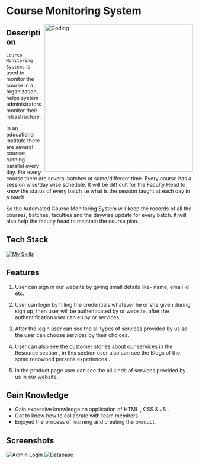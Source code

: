 # Course Monitoring System

<img align="right" alt="Coding" width="400" src="https://user-images.githubusercontent.com/76105799/193437482-ca30d43e-4da0-43d2-8123-97941007b6e1.png">

## Description

`Course Monitoring Systems` is used to monitor the course in a organization, helps system administrators monitor their infrastructure.

In an educational Institute there are several courses running parallel every day. For every course there are several batches at same/different time. Every course has a session wise/day wise schedule. It will be difficult for the Faculty Head to know the status of every batch i.e what is the session taught at each day in a batch.

So the Automated Course Monitoring System will keep the records of all the courses, batches, faculties and the daywise update for every batch. It will also help the faculty head to maintain the course plan.

## Tech Stack

[![My Skills](https://skillicons.dev/icons?i=java,spring,mysql,powershell,git,github)](http://sanajitjana.github.io/)

## Features

1. User can sign in our website by giving small details like- name, email id etc.

2. User can login by filling the credentials whatever he or she given during sign up, then user will be authenticated by or website. after the authentification user can enjoy or services.

3. After the login user can see the all types of services provided by us so the user can choose services by their choices.

4. User can also see the customer stories about our services in the Resource section , in this section user also can see the Blogs of the some renowned persons experiences .

5. In the product page user can see the all kinds of services provided by us in our website.

## Gain Knowledge

- Gain excessive knowledge on application of HTML , CSS & JS .
- Got to know how to collabrate with team members.
- Enjoyed the process of learning and creating the product.

## Screenshots

![Admin Login](https://user-images.githubusercontent.com/76105799/193438208-c53e6eaa-25d2-4e64-8aa0-cf1ced5ce656.png)
![Database](https://user-images.githubusercontent.com/76105799/193437820-57921009-d8ce-48b5-a9e3-2511413870ab.png)
